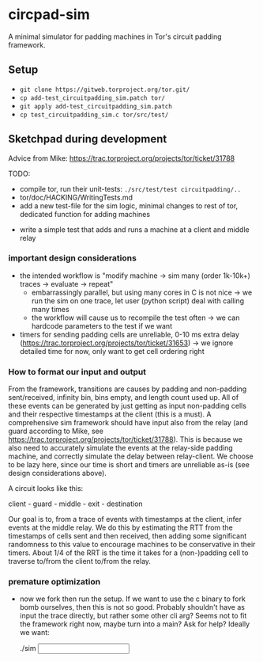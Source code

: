 # circpad-sim
A minimal simulator for padding machines in Tor's circuit padding framework.

## Setup
- `git clone https://gitweb.torproject.org/tor.git/`
- `cp add-test_circuitpadding_sim.patch tor/`
- `git apply add-test_circuitpadding_sim.patch`
- `cp test_circuitpadding_sim.c tor/src/test/`

## Sketchpad during development
Advice from Mike: https://trac.torproject.org/projects/tor/ticket/31788 

TODO:
+ compile tor, run their unit-tests: `./src/test/test circuitpadding/..`
+ tor/doc/HACKING/WritingTests.md
+ add a new test-file for the sim logic, minimal changes to rest of tor,
  dedicated function for adding machines
- write a simple test that adds and runs a machine at a client and middle relay

### important design considerations
- the intended workflow is "modify machine -> sim many (order 1k-10k+) traces ->
  evaluate -> repeat"
  - embarrassingly parallel, but using many cores in C is not nice -> we run the
    sim on one trace, let user (python script) deal with calling many times
  - the workflow will cause us to recompile the test often -> we can hardcode
    parameters to the test if we want
- timers for sending padding cells are unreliable, 0-10 ms extra delay
  (https://trac.torproject.org/projects/tor/ticket/31653) -> we ignore detailed
  time for now, only want to get cell ordering right 

### How to format our input and output
From the framework, transitions are causes by padding and non-padding
sent/received, infinity bin, bins empty, and length count used up. All of these
events can be generated by just getting as input non-padding cells and their
respective timestamps at the client (this is a must). A comprehensive sim
framework should have input also from the relay (and guard according to Mike,
see https://trac.torproject.org/projects/tor/ticket/31788). This is because we
also need to accurately simulate the events at the relay-side padding machine,
and correctly simulate the delay between relay-client. We choose to be lazy
here, since our time is short and timers are unreliable as-is (see design
considerations above). 

A circuit looks like this:

client - guard - middle - exit - destination

Our goal is to, from a trace of events with timestamps at the client, infer
events at the middle relay. We do this by estimating the RTT from the timestamps
of cells sent and then received, then adding some significant randomness to this
value to encourage machines to be conservative in their timers. About 1/4 of the
RRT is the time it takes for a (non-)padding cell to traverse to/from the client
to/from the relay.

### premature optimization
- now we fork then run the setup. If we want to use the c binary to fork bomb
  ourselves, then this is not so good. Probably shouldn't have as input the
  trace directly, but rather some other cli arg? Seems not to fit the framework
  right now, maybe turn into a main? Ask for help? Ideally we want: 
  
  ./sim <input> <output> <optional params>
